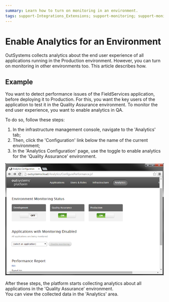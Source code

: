 ```yaml
---
summary: Learn how to turn on monitoring in an environment.
tags: support-Integrations_Extensions; support-monitoring; support-monitoring-overview
---
```


# Enable Analytics for an Environment

OutSystems collects analytics about the end user experience of all applications running in the Production environment. However, you can turn on monitoring in other environments too. This article describes how.

## Example

You want to detect performance issues of the FieldServices application, before deploying it to Production. For this, you want the key users of the application to test it in the Quality Assurance environment. To monitor the end user experience, you want to enable analytics in QA.

To do so, follow these steps:

1. In the infrastructure management console, navigate to the 'Analytics' tab;
1. Then, click the 'Configuration' link below the name of the current environment;
1. In the 'Analytics Configuration' page, use the toggle to enable analytics for the 'Quality Assurance' environment.

![](images/enable-analytics-for-an-environment.png)



After these steps, the platform starts collecting analytics about all applications in the 'Quality Assurance' environment.   
You can view the collected data in the 'Analytics' area.
